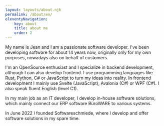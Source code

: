```yaml
---
layout: layouts/about.njk
permalink: /about/en/
eleventyNavigation:
    key: about
    title: about me
    order: 2
---
```


My name is Jean and I am a passionate software developer. I've been developing software for about 14 years now, originally only for my own purposes, nowadays also on behalf of customers.

I'm an OpenSource enthusiast and I specialize in backend development, although I can also develop frontend. I use programming languages like Rust, Python, C# or JavaScript to turn my ideas into reality. In frontend development I mainly use Svelte (JavaScript), Avalonia (C#) or WPF (C#).
I also speak fluent English (level C1).

In my main job as an IT developer, I develop in-house software solutions, which mainly connect our ERP software BüroWARE to various systems.

In June 2022 I founded Softwareschmiede, where I develop and offer software solutions in my spare time.
